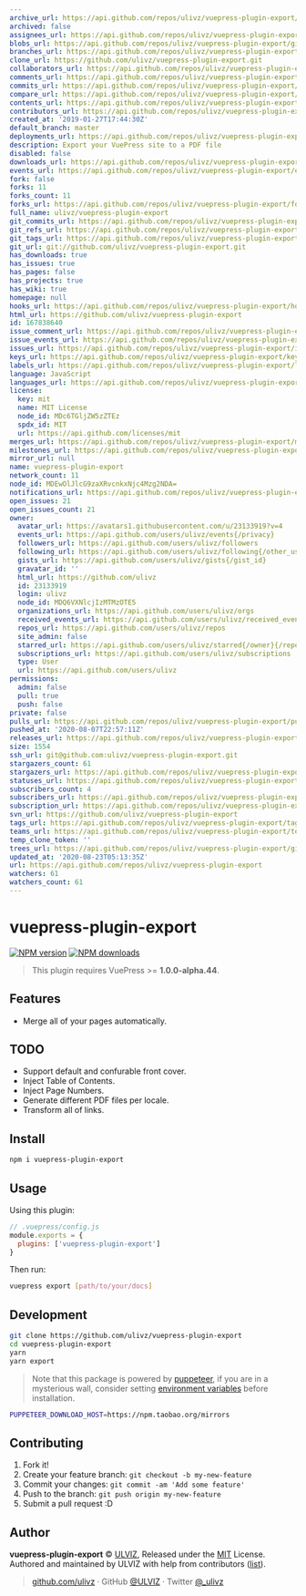 ```yaml
---
archive_url: https://api.github.com/repos/ulivz/vuepress-plugin-export/{archive_format}{/ref}
archived: false
assignees_url: https://api.github.com/repos/ulivz/vuepress-plugin-export/assignees{/user}
blobs_url: https://api.github.com/repos/ulivz/vuepress-plugin-export/git/blobs{/sha}
branches_url: https://api.github.com/repos/ulivz/vuepress-plugin-export/branches{/branch}
clone_url: https://github.com/ulivz/vuepress-plugin-export.git
collaborators_url: https://api.github.com/repos/ulivz/vuepress-plugin-export/collaborators{/collaborator}
comments_url: https://api.github.com/repos/ulivz/vuepress-plugin-export/comments{/number}
commits_url: https://api.github.com/repos/ulivz/vuepress-plugin-export/commits{/sha}
compare_url: https://api.github.com/repos/ulivz/vuepress-plugin-export/compare/{base}...{head}
contents_url: https://api.github.com/repos/ulivz/vuepress-plugin-export/contents/{+path}
contributors_url: https://api.github.com/repos/ulivz/vuepress-plugin-export/contributors
created_at: '2019-01-27T17:44:30Z'
default_branch: master
deployments_url: https://api.github.com/repos/ulivz/vuepress-plugin-export/deployments
description: Export your VuePress site to a PDF file
disabled: false
downloads_url: https://api.github.com/repos/ulivz/vuepress-plugin-export/downloads
events_url: https://api.github.com/repos/ulivz/vuepress-plugin-export/events
fork: false
forks: 11
forks_count: 11
forks_url: https://api.github.com/repos/ulivz/vuepress-plugin-export/forks
full_name: ulivz/vuepress-plugin-export
git_commits_url: https://api.github.com/repos/ulivz/vuepress-plugin-export/git/commits{/sha}
git_refs_url: https://api.github.com/repos/ulivz/vuepress-plugin-export/git/refs{/sha}
git_tags_url: https://api.github.com/repos/ulivz/vuepress-plugin-export/git/tags{/sha}
git_url: git://github.com/ulivz/vuepress-plugin-export.git
has_downloads: true
has_issues: true
has_pages: false
has_projects: true
has_wiki: true
homepage: null
hooks_url: https://api.github.com/repos/ulivz/vuepress-plugin-export/hooks
html_url: https://github.com/ulivz/vuepress-plugin-export
id: 167838640
issue_comment_url: https://api.github.com/repos/ulivz/vuepress-plugin-export/issues/comments{/number}
issue_events_url: https://api.github.com/repos/ulivz/vuepress-plugin-export/issues/events{/number}
issues_url: https://api.github.com/repos/ulivz/vuepress-plugin-export/issues{/number}
keys_url: https://api.github.com/repos/ulivz/vuepress-plugin-export/keys{/key_id}
labels_url: https://api.github.com/repos/ulivz/vuepress-plugin-export/labels{/name}
language: JavaScript
languages_url: https://api.github.com/repos/ulivz/vuepress-plugin-export/languages
license:
  key: mit
  name: MIT License
  node_id: MDc6TGljZW5zZTEz
  spdx_id: MIT
  url: https://api.github.com/licenses/mit
merges_url: https://api.github.com/repos/ulivz/vuepress-plugin-export/merges
milestones_url: https://api.github.com/repos/ulivz/vuepress-plugin-export/milestones{/number}
mirror_url: null
name: vuepress-plugin-export
network_count: 11
node_id: MDEwOlJlcG9zaXRvcnkxNjc4Mzg2NDA=
notifications_url: https://api.github.com/repos/ulivz/vuepress-plugin-export/notifications{?since,all,participating}
open_issues: 21
open_issues_count: 21
owner:
  avatar_url: https://avatars1.githubusercontent.com/u/23133919?v=4
  events_url: https://api.github.com/users/ulivz/events{/privacy}
  followers_url: https://api.github.com/users/ulivz/followers
  following_url: https://api.github.com/users/ulivz/following{/other_user}
  gists_url: https://api.github.com/users/ulivz/gists{/gist_id}
  gravatar_id: ''
  html_url: https://github.com/ulivz
  id: 23133919
  login: ulivz
  node_id: MDQ6VXNlcjIzMTMzOTE5
  organizations_url: https://api.github.com/users/ulivz/orgs
  received_events_url: https://api.github.com/users/ulivz/received_events
  repos_url: https://api.github.com/users/ulivz/repos
  site_admin: false
  starred_url: https://api.github.com/users/ulivz/starred{/owner}{/repo}
  subscriptions_url: https://api.github.com/users/ulivz/subscriptions
  type: User
  url: https://api.github.com/users/ulivz
permissions:
  admin: false
  pull: true
  push: false
private: false
pulls_url: https://api.github.com/repos/ulivz/vuepress-plugin-export/pulls{/number}
pushed_at: '2020-08-07T22:57:11Z'
releases_url: https://api.github.com/repos/ulivz/vuepress-plugin-export/releases{/id}
size: 1554
ssh_url: git@github.com:ulivz/vuepress-plugin-export.git
stargazers_count: 61
stargazers_url: https://api.github.com/repos/ulivz/vuepress-plugin-export/stargazers
statuses_url: https://api.github.com/repos/ulivz/vuepress-plugin-export/statuses/{sha}
subscribers_count: 4
subscribers_url: https://api.github.com/repos/ulivz/vuepress-plugin-export/subscribers
subscription_url: https://api.github.com/repos/ulivz/vuepress-plugin-export/subscription
svn_url: https://github.com/ulivz/vuepress-plugin-export
tags_url: https://api.github.com/repos/ulivz/vuepress-plugin-export/tags
teams_url: https://api.github.com/repos/ulivz/vuepress-plugin-export/teams
temp_clone_token: ''
trees_url: https://api.github.com/repos/ulivz/vuepress-plugin-export/git/trees{/sha}
updated_at: '2020-08-23T05:13:35Z'
url: https://api.github.com/repos/ulivz/vuepress-plugin-export
watchers: 61
watchers_count: 61
---
```


# vuepress-plugin-export

[![NPM version](https://badgen.net/npm/v/vuepress-plugin-export)](https://npmjs.com/package/vuepress-plugin-export) [![NPM downloads](https://badgen.net/npm/dm/vuepress-plugin-export)](https://npmjs.com/package/vuepress-plugin-export)

> This plugin requires VuePress >= **1.0.0-alpha.44**.

## Features

- Merge all of your pages automatically.

## TODO

- Support default and confurable front cover.
- Inject Table of Contents.
- Inject Page Numbers.
- Generate different PDF files per locale.
- Transform all of links.

## Install

```bash
npm i vuepress-plugin-export
```

## Usage

Using this plugin:

```javascript
// .vuepress/config.js
module.exports = {
  plugins: ['vuepress-plugin-export']
}
```

Then run:

```bash
vuepress export [path/to/your/docs]
```

## Development

```bash
git clone https://github.com/ulivz/vuepress-plugin-export
cd vuepress-plugin-export
yarn
yarn export
```

> Note that this package is powered by [puppeteer](https://github.com/GoogleChrome/puppeteer), if you are in a mysterious wall, consider setting [environment variables](https://github.com/GoogleChrome/puppeteer/blob/v1.11.0/docs/api.md#environment-variables) before installation.

```bash
PUPPETEER_DOWNLOAD_HOST=https://npm.taobao.org/mirrors
```

## Contributing

1. Fork it!
2. Create your feature branch: `git checkout -b my-new-feature`
3. Commit your changes: `git commit -am 'Add some feature'`
4. Push to the branch: `git push origin my-new-feature`
5. Submit a pull request :D


## Author

**vuepress-plugin-export** © [ULVIZ](https://github.com/ulivz), Released under the [MIT](https://raw.githubusercontent.com/ULIVZ/vuepress-plugin-export/master/LICENSE) License.<br>
Authored and maintained by ULVIZ with help from contributors ([list](https://github.com/ulivz/vuepress-plugin-export/contributors)).

> [github.com/ulivz](https://github.com/ulivz) · GitHub [@ULVIZ](https://github.com/ulivz) · Twitter [@_ulivz](https://twitter.com/_ulivz)

